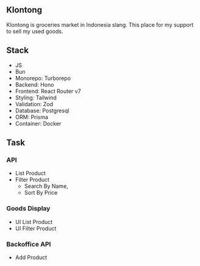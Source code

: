 ## Klontong

Klontong is groceries market in Indonesia slang. This place for my support to sell my used goods.

## Stack
- JS
- Bun
- Monorepo: Turborepo
- Backend: Hono
- Frontend: React Router v7 
- Styling: Tailwind
- Validation: Zod
- Database: Postgresql
- ORM: Prisma
- Container: Docker

## Task
### API
- List Product
- Filter Product
	- Search By Name,
	- Sort By Price
### Goods Display
- UI List Product
- UI Filter Product
### Backoffice API
- Add Product


